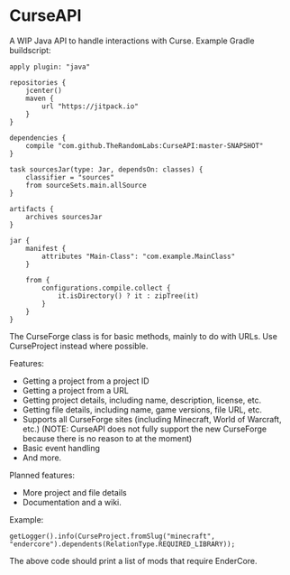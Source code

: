 # CurseAPI
A WIP Java API to handle interactions with Curse.
Example Gradle buildscript:

	apply plugin: "java"

	repositories {
		jcenter()
		maven {
			url "https://jitpack.io"
		}
	}

	dependencies {
		compile "com.github.TheRandomLabs:CurseAPI:master-SNAPSHOT"
	}

	task sourcesJar(type: Jar, dependsOn: classes) {
		classifier = "sources"
		from sourceSets.main.allSource
	}

	artifacts {
		archives sourcesJar
	}

	jar {
		manifest {
			attributes "Main-Class": "com.example.MainClass"
		}

		from {
			configurations.compile.collect {
				it.isDirectory() ? it : zipTree(it)
			}
		}
	}

The CurseForge class is for basic methods, mainly to do with URLs.
Use CurseProject instead where possible.

Features:
* Getting a project from a project ID
* Getting a project from a URL
* Getting project details, including name, description, license, etc.
* Getting file details, including name, game versions, file URL, etc.
* Supports all CurseForge sites (including Minecraft, World of Warcraft, etc.) (NOTE: CurseAPI does not fully support the new CurseForge because there is no reason to at the moment)
* Basic event handling
* And more.

Planned features:
* More project and file details
* Documentation and a wiki.

Example:

	getLogger().info(CurseProject.fromSlug("minecraft", "endercore").dependents(RelationType.REQUIRED_LIBRARY));

The above code should print a list of mods that require EnderCore.
